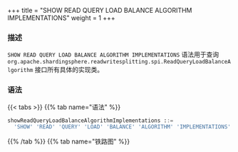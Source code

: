+++
title = "SHOW READ QUERY LOAD BALANCE ALGORITHM IMPLEMENTATIONS"
weight = 1
+++

### 描述

`SHOW READ QUERY LOAD BALANCE ALGORITHM IMPLEMENTATIONS` 语法用于查询 `org.apache.shardingsphere.readwritesplitting.spi.ReadQueryLoadBalanceAlgorithm` 接口所有具体的实现类。

### 语法

{{< tabs >}}
{{% tab name="语法" %}}
```sql
showReadQueryLoadBalanceAlgorithmImplementations ::=
  'SHOW' 'READ' 'QUERY' 'LOAD' 'BALANCE' 'ALGORITHM' 'IMPLEMENTATIONS'
```
{{% /tab %}}
{{% tab name="铁路图" %}}
<iframe frameborder="0" name="diagram" id="diagram" width="100%" height="100%"></iframe>
{{% /tab %}}
{{< /tabs >}}

### 返回值说明

| 列    | 说明      |
|------|---------|
| name | 实现类名称   |
| type | 类型      |
| class_path | 实现类完整路径 |

### 示例

- 查询 `org.apache.shardingsphere.readwritesplitting.spi.ReadQueryLoadBalanceAlgorithm` 接口的所有实现类

```sql
SHOW READ QUERY LOAD BALANCE ALGORITHM IMPLEMENTATIONS
```

```sql
SHOW READ QUERY LOAD BALANCE ALGORITHM IMPLEMENTATIONS;
+-----------------------------------------+-------------+------------------------------------------------------------------------------------------------------------+
| name                                    | type        | class_path                                                                                                 |
+-----------------------------------------+-------------+------------------------------------------------------------------------------------------------------------+
| RoundRobinReadQueryLoadBalanceAlgorithm | ROUND_ROBIN | org.apache.shardingsphere.readwritesplitting.algorithm.loadbalance.RoundRobinReadQueryLoadBalanceAlgorithm |
| RandomReadQueryLoadBalanceAlgorithm     | RANDOM      | org.apache.shardingsphere.readwritesplitting.algorithm.loadbalance.RandomReadQueryLoadBalanceAlgorithm     |
| WeightReadQueryLoadBalanceAlgorithm     | WEIGHT      | org.apache.shardingsphere.readwritesplitting.algorithm.loadbalance.WeightReadQueryLoadBalanceAlgorithm     |
+-----------------------------------------+-------------+------------------------------------------------------------------------------------------------------------+
3 rows in set (0.03 sec)
```

### 保留字

`SHOW`、`READ`、`QUERY`、`LOAD`、`BALANCE`、`ALGORITHM`、`IMPLEMENTATIONS`

### 相关链接

- [保留字](/cn/user-manual/shardingsphere-proxy/distsql/syntax/reserved-word/)